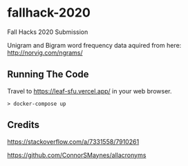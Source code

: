 # fallhack-2020
Fall Hacks 2020 Submission

Unigram and Bigram word frequency data aquired from here: http://norvig.com/ngrams/


## Running The Code
Travel to https://leaf-sfu.vercel.app/ in your web browser.

```
> docker-compose up
```

## Credits
https://stackoverflow.com/a/7331558/7910261

https://github.com/ConnorSMaynes/allacronyms

